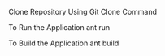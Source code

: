 Clone Repository Using Git Clone Command 

To Run the Application
ant run

To Build the Application
ant build
